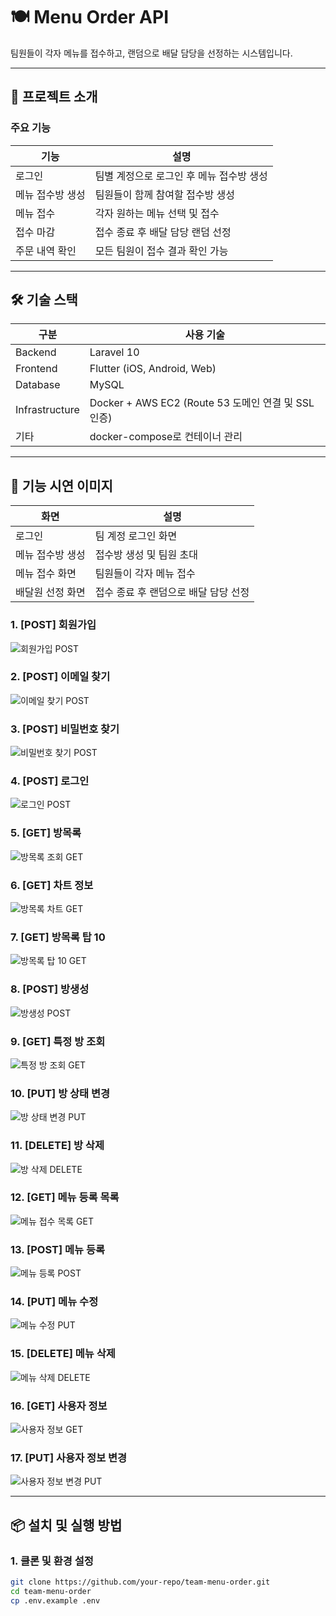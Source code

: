 # 🍽️ Menu Order API

팀원들이 각자 메뉴를 접수하고, 랜덤으로 배달 담당을 선정하는 시스템입니다.  

---

## 📌 프로젝트 소개

### 주요 기능
| 기능 | 설명 |
|---|---|
| 로그인 | 팀별 계정으로 로그인 후 메뉴 접수방 생성 |
| 메뉴 접수방 생성 | 팀원들이 함께 참여할 접수방 생성 |
| 메뉴 접수 | 각자 원하는 메뉴 선택 및 접수 |
| 접수 마감 | 접수 종료 후 배달 담당 랜덤 선정 |
| 주문 내역 확인 | 모든 팀원이 접수 결과 확인 가능 |

---

## 🛠️ 기술 스택

| 구분 | 사용 기술 |
|---|---|
| Backend | Laravel 10 |
| Frontend | Flutter (iOS, Android, Web) |
| Database | MySQL |
| Infrastructure | Docker + AWS EC2 (Route 53 도메인 연결 및 SSL 인증) |
| 기타 | docker-compose로 컨테이너 관리 |

---

## 📲 기능 시연 이미지

|화면|설명|
|---|---|
| 로그인 | 팀 계정 로그인 화면 |
| 메뉴 접수방 생성 | 접수방 생성 및 팀원 초대 |
| 메뉴 접수 화면 | 팀원들이 각자 메뉴 접수 |
| 배달원 선정 화면 | 접수 종료 후 랜덤으로 배달 담당 선정 |

### 1. [POST] 회원가입
![회원가입 POST](docs/assets/images/회원가입.png)

### 2. [POST] 이메일 찾기
![이메일 찾기 POST](docs/assets/images/이메일찾기.png)

### 3. [POST] 비밀번호 찾기
![비밀번호 찾기 POST](docs/assets/images/비밀번호찾기.png)

### 4. [POST] 로그인
![로그인 POST](docs/assets/images/로그인.png)

### 5. [GET] 방목록
![방목록 조회 GET](docs/assets/images/방목록조회.png)

### 6. [GET] 차트 정보
![방목록 차트 GET](docs/assets/images/방목록차트.png)

### 7. [GET] 방목록 탑 10
![방목록 탑 10 GET](docs/assets/images/방목록탑10.png)

### 8. [POST] 방생성
![방생성 POST](docs/assets/images/방생성.png)

### 9. [GET] 특정 방 조회
![특정 방 조회 GET](docs/assets/images/방조회.png)

### 10. [PUT] 방 상태 변경
![방 상태 변경 PUT](docs/assets/images/방상태변경.png)

### 11. [DELETE] 방 삭제
![방 삭제 DELETE](docs/assets/images/방삭제.png)

### 12. [GET] 메뉴 등록 목록
![메뉴 접수 목록 GET](docs/assets/images/메뉴접수목록.png)

### 13. [POST] 메뉴 등록
![메뉴 등록 POST](docs/assets/images/메뉴등록.png)

### 14. [PUT] 메뉴 수정
![메뉴 수정 PUT](docs/assets/images/메뉴수정.png)

### 15. [DELETE] 메뉴 삭제
![메뉴 삭제 DELETE](docs/assets/images/메뉴삭제.png)

### 16. [GET] 사용자 정보
![사용자 정보 GET](docs/assets/images/사용자정보조회.png)

### 17. [PUT] 사용자 정보 변경
![사용자 정보 변경 PUT](docs/assets/images/사용자정보변경.png)

---

## 📦 설치 및 실행 방법

### 1. 클론 및 환경 설정

```bash
git clone https://github.com/your-repo/team-menu-order.git
cd team-menu-order
cp .env.example .env
```
